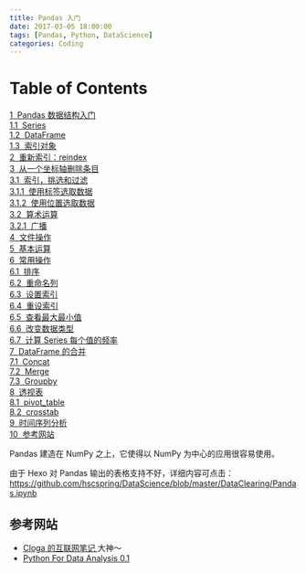 ```yaml
---
title: Pandas 入门
date: 2017-03-05 18:00:00
tags: [Pandas, Python, DataScience]
categories: Coding
---
```



# Table of Contents
 <p><div class="lev1 toc-item"><a href="#Pandas-数据结构入门" data-toc-modified-id="Pandas-数据结构入门-1"><span class="toc-item-num">1&nbsp;&nbsp;</span>Pandas 数据结构入门</a></div><div class="lev2 toc-item"><a href="#Series" data-toc-modified-id="Series-11"><span class="toc-item-num">1.1&nbsp;&nbsp;</span>Series</a></div><div class="lev2 toc-item"><a href="#DataFrame" data-toc-modified-id="DataFrame-12"><span class="toc-item-num">1.2&nbsp;&nbsp;</span>DataFrame</a></div><div class="lev2 toc-item"><a href="#索引对象" data-toc-modified-id="索引对象-13"><span class="toc-item-num">1.3&nbsp;&nbsp;</span>索引对象</a></div><div class="lev1 toc-item"><a href="#重新索引：reindex" data-toc-modified-id="重新索引：reindex-2"><span class="toc-item-num">2&nbsp;&nbsp;</span>重新索引：reindex</a></div><div class="lev1 toc-item"><a href="#从一个坐标轴删除条目" data-toc-modified-id="从一个坐标轴删除条目-3"><span class="toc-item-num">3&nbsp;&nbsp;</span>从一个坐标轴删除条目</a></div><div class="lev2 toc-item"><a href="#索引，挑选和过滤" data-toc-modified-id="索引，挑选和过滤-31"><span class="toc-item-num">3.1&nbsp;&nbsp;</span>索引，挑选和过滤</a></div><div class="lev3 toc-item"><a href="#使用标签选取数据" data-toc-modified-id="使用标签选取数据-311"><span class="toc-item-num">3.1.1&nbsp;&nbsp;</span>使用标签选取数据</a></div><div class="lev3 toc-item"><a href="#使用位置选取数据" data-toc-modified-id="使用位置选取数据-312"><span class="toc-item-num">3.1.2&nbsp;&nbsp;</span>使用位置选取数据</a></div><div class="lev2 toc-item"><a href="#算术运算" data-toc-modified-id="算术运算-32"><span class="toc-item-num">3.2&nbsp;&nbsp;</span>算术运算</a></div><div class="lev3 toc-item"><a href="#广播" data-toc-modified-id="广播-321"><span class="toc-item-num">3.2.1&nbsp;&nbsp;</span>广播</a></div><div class="lev1 toc-item"><a href="#文件操作" data-toc-modified-id="文件操作-4"><span class="toc-item-num">4&nbsp;&nbsp;</span>文件操作</a></div><div class="lev1 toc-item"><a href="#基本运算" data-toc-modified-id="基本运算-5"><span class="toc-item-num">5&nbsp;&nbsp;</span>基本运算</a></div><div class="lev1 toc-item"><a href="#常用操作" data-toc-modified-id="常用操作-6"><span class="toc-item-num">6&nbsp;&nbsp;</span>常用操作</a></div><div class="lev2 toc-item"><a href="#排序" data-toc-modified-id="排序-61"><span class="toc-item-num">6.1&nbsp;&nbsp;</span>排序</a></div><div class="lev2 toc-item"><a href="#重命名列" data-toc-modified-id="重命名列-62"><span class="toc-item-num">6.2&nbsp;&nbsp;</span>重命名列</a></div><div class="lev2 toc-item"><a href="#设置索引" data-toc-modified-id="设置索引-63"><span class="toc-item-num">6.3&nbsp;&nbsp;</span>设置索引</a></div><div class="lev2 toc-item"><a href="#重设索引" data-toc-modified-id="重设索引-64"><span class="toc-item-num">6.4&nbsp;&nbsp;</span>重设索引</a></div><div class="lev2 toc-item"><a href="#查看最大最小值" data-toc-modified-id="查看最大最小值-65"><span class="toc-item-num">6.5&nbsp;&nbsp;</span>查看最大最小值</a></div><div class="lev2 toc-item"><a href="#改变数据类型" data-toc-modified-id="改变数据类型-66"><span class="toc-item-num">6.6&nbsp;&nbsp;</span>改变数据类型</a></div><div class="lev2 toc-item"><a href="#计算-Series-每个值的频率" data-toc-modified-id="计算-Series-每个值的频率-67"><span class="toc-item-num">6.7&nbsp;&nbsp;</span>计算 Series 每个值的频率</a></div><div class="lev1 toc-item"><a href="#DataFrame-的合并" data-toc-modified-id="DataFrame-的合并-7"><span class="toc-item-num">7&nbsp;&nbsp;</span>DataFrame 的合并</a></div><div class="lev2 toc-item"><a href="#Concat" data-toc-modified-id="Concat-71"><span class="toc-item-num">7.1&nbsp;&nbsp;</span>Concat</a></div><div class="lev2 toc-item"><a href="#Merge" data-toc-modified-id="Merge-72"><span class="toc-item-num">7.2&nbsp;&nbsp;</span>Merge</a></div><div class="lev2 toc-item"><a href="#Groupby" data-toc-modified-id="Groupby-73"><span class="toc-item-num">7.3&nbsp;&nbsp;</span>Groupby</a></div><div class="lev1 toc-item"><a href="#透视表" data-toc-modified-id="透视表-8"><span class="toc-item-num">8&nbsp;&nbsp;</span>透视表</a></div><div class="lev2 toc-item"><a href="#pivot_table" data-toc-modified-id="pivot_table-81"><span class="toc-item-num">8.1&nbsp;&nbsp;</span>pivot_table</a></div><div class="lev2 toc-item"><a href="#crosstab" data-toc-modified-id="crosstab-82"><span class="toc-item-num">8.2&nbsp;&nbsp;</span>crosstab</a></div><div class="lev1 toc-item"><a href="#时间序列分析" data-toc-modified-id="时间序列分析-9"><span class="toc-item-num">9&nbsp;&nbsp;</span>时间序列分析</a></div><div class="lev1 toc-item"><a href="#参考网站" data-toc-modified-id="参考网站-10"><span class="toc-item-num">10&nbsp;&nbsp;</span>参考网站</a></div>


Pandas 建造在 NumPy 之上，它使得以 NumPy 为中心的应用很容易使用。

由于 Hexo 对 Pandas 输出的表格支持不好，详细内容可点击：https://github.com/hscspring/DataScience/blob/master/DataClearing/Pandas.ipynb

## 参考网站

- [Cloga 的互联网笔记 ](http://cloga.info/python/%E6%95%B0%E6%8D%AE%E7%A7%91%E5%AD%A6/2013/09/17/pandasintro)大神～
- [Python For Data Analysis 0.1](http://pda.readthedocs.io/en/latest/chp5.html)
